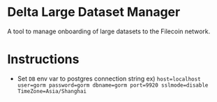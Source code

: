 # Delta Large Dataset Manager

A tool to manage onboarding of large datasets to the Filecoin network. 

# Instructions

- Set `DB` env var to postgres connection string ex) `host=localhost user=gorm password=gorm dbname=gorm port=9920 sslmode=disable TimeZone=Asia/Shanghai`